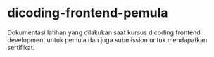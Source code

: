 # dicoding-frontend-pemula

Dokumentasi latihan yang dilakukan saat kursus dicoding frontend development untuk pemula dan juga submission untuk mendapatkan sertifikat.
